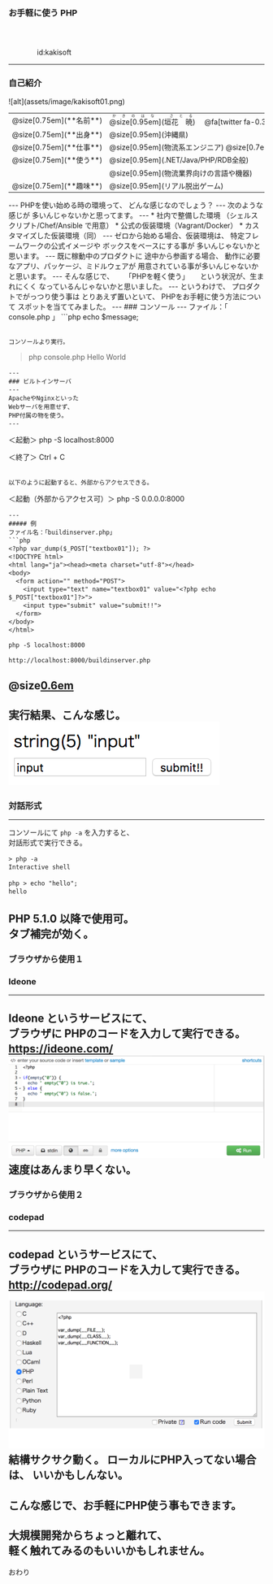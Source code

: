 ### お手軽に使う PHP

　
　  
　  
　　　　id:kakisoft

---
### 自己紹介

<div class="left">
![alt](assets/image/kakisoft01.png)
</div>

<div class="right">
  <table style="white-space: nowrap;border-style: none;">
    <tr>
      <td>@size[0.75em](**名前**)</td>
      <td>
        <ruby>
        <rb>@size[0.95em](垣花　暁)</rb>
        <rp>（</rp>
        <rt>かきのはな　さとる</rt>
        <rp>）</rp>
        </ruby>
        　@fa[twitter fa-0.3x][@size[0.7em](kakisoft_tab)](https://twitter.com/kakisoft_tab)
      </td>
    </tr>
    <tr>
      <td>@size[0.75em](**出身**)</td>
      <td>@size[0.95em](沖縄県)</td>
    </tr>
    <tr>
      <td>@size[0.75em](**仕事**)</td>
      <td>@size[0.95em](物流系エンジニア) @size[0.7em](（フリーランス）)</td>
    </tr>
    <tr>
      <td>@size[0.75em](**使う**)</td>
      <td>@size[0.95em](.NET/Java/PHP/RDB全般)</td>
    </tr>
    <tr>
      <td>&nbsp;</td>
      <td>@size[0.95em](物流業界向けの言語や機器)</td>
    </tr>
    <tr>
      <td>@size[0.75em](**趣味**)</td>
      <td>@size[0.95em](リアル脱出ゲーム)</td>
    </tr>
  </table>
</div>
---
PHPを使い始める時の環境って、  
どんな感じなのでしょう？
---
次のような感じが  
多いんじゃないかと思ってます。
---
 * 社内で整備した環境  
 （シェルスクリプト/Chef/Ansible で用意）
 * 公式の仮装環境（Vagrant/Docker）
 * カスタマイズした仮装環境（同）
---
ゼロから始める場合、仮装環境は、  
特定フレームワークの公式イメージや  
ボックスをベースにする事が  
多いんじゃないかと思います。
---
既に稼動中のプロダクトに
途中から参画する場合、
動作に必要なアプリ、パッケージ、ミドルウェアが  
用意されている事が多いんじゃないかと思います。
---
そんな感じで、  
　  
「PHPを軽く使う」  
　  
という状況が、生まれにくく  
なっているんじゃないかと思いました。
---
というわけで、  
プロダクトでがっつり使う事は  
とりあえず置いといて、  
PHPをお手軽に使う方法について  
スポットを当ててみました。
---
### コンソール
---
ファイル：「 console.php 」
```php
<?php
$message = "Hello World";

echo $message;
```

コンソールより実行。
```
>php console.php
Hello World
```
---
### ビルトインサーバ
---
ApacheやNginxといった  
Webサーバを用意せず、
PHP付属の物を使う。
---
```
＜起動＞
php -S localhost:8000

＜終了＞
Ctrl + C
```
　  
以下のように起動すると、外部からアクセスできる。
```
＜起動（外部からアクセス可）＞
php -S 0.0.0.0:8000
```
---
##### 例
ファイル名：「buildinserver.php」
```php
<?php var_dump($_POST["textbox01"]); ?>
<!DOCTYPE html>
<html lang="ja"><head><meta charset="utf-8"></head>
<body>
  <form action="" method="POST">
    <input type="text" name="textbox01" value="<?php echo $_POST["textbox01"]?>">
    <input type="submit" value="submit!!">
  </form>
</body>
</html>
```
```
php -S localhost:8000
```
```
http://localhost:8000/buildinserver.php
```
@size[0.6em](※上記プログラムには深刻な脆弱性があります)
---
実行結果、こんな感じ。  
![alt](assets/image/img01.png)
---
### 対話形式
---
コンソールにて ``` php -a ``` を入力すると、  
対話形式で実行できる。
```
> php -a
Interactive shell

php > echo "hello";
hello
```

PHP 5.1.0 以降で使用可。  
タブ補完が効く。  
---
### ブラウザから使用１
### Ideone
---
Ideone というサービスにて、  
ブラウザに PHPのコードを入力して実行できる。  
https://ideone.com/
　  　    
![alt](assets/image/img02.png)
　
速度はあんまり早くない。
---
### ブラウザから使用２
### codepad
---
codepad というサービスにて、  
ブラウザに PHPのコードを入力して実行できる。  
http://codepad.org/
　  　    
![alt](assets/image/img03.png)
　
結構サクサク動く。
ローカルにPHP入ってない場合は、
いいかもしんない。
---
こんな感じで、お手軽にPHP使う事もできます。
---
大規模開発からちょっと離れて、  
軽く触れてみるのもいいかもしれません。
---
おわり
